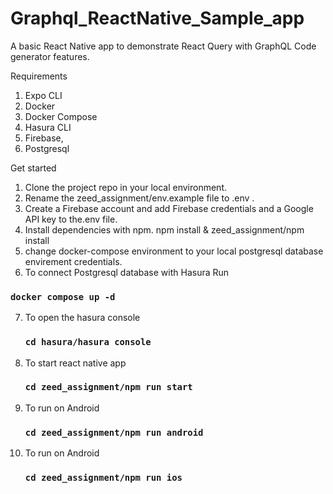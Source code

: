 # Graphql_ReactNative_Sample_app
A basic React Native app to demonstrate React Query with GraphQL Code generator features.

Requirements

1. Expo CLI
2. Docker
3. Docker Compose
4. Hasura CLI
5. Firebase,
6. Postgresql

Get started

1. Clone the project repo in your local environment.
2. Rename the zeed_assignment/env.example file to .env .
3. Create a Firebase account and add Firebase credentials and a Google API key to the.env file.
4. Install dependencies with npm. npm install & zeed_assignment/npm install
5. change docker-compose environment to your local postgresql database envirement credentials.
6. To connect Postgresql database with Hasura Run 
### `docker compose up -d`
7. To open the hasura console
    ### `cd hasura/hasura console`
8. To start react native app
    ### `cd zeed_assignment/npm run start`
9. To run on Android
    ### `cd zeed_assignment/npm run android`
10. To run on Android
    ### `cd zeed_assignment/npm run ios`



